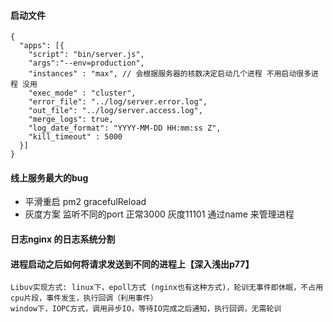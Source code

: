 #### 启动文件
```
{
  "apps": [{
    "script": "bin/server.js",
    "args":"--env=production",
    "instances" : "max", // 会根据服务器的核数决定启动几个进程 不用启动很多进程 没用
    "exec_mode" : "cluster",
    "error_file": "../log/server.error.log",
    "out_file": "../log/server.access.log",
    "merge_logs": true,
    "log_date_format": "YYYY-MM-DD HH:mm:ss Z",
    "kill_timeout" : 5000
  }]
}
```

#### 线上服务最大的bug
- 平滑重启  pm2 gracefulReload
- 灰度方案  监听不同的port 正常3000 灰度11101 通过name 来管理进程

#### 日志nginx 的日志系统分割 


#### 进程启动之后如何将请求发送到不同的进程上【深入浅出p77】

    Libuv实现方式: linux下，epoll方式 (nginx也有这种方式)，轮训无事件即休眠，不占用cpu片段，事件发生，执行回调（利用事件）
    window下，IOPC方式，调用异步IO，等待IO完成之后通知，执行回调，无需轮训